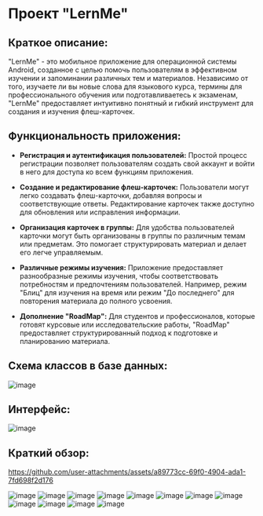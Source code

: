 # Проект "LernMe"

## Краткое описание:

"LernMe" - это мобильное приложение для операционной системы Android, созданное с целью помочь пользователям в эффективном изучении и запоминании различных тем и материалов. Независимо от того, изучаете ли вы новые слова для языкового курса, термины для профессионального обучения или подготавливаетесь к экзаменам, "LernMe" предоставляет интуитивно понятный и гибкий инструмент для создания и изучения флеш-карточек.

## Функциональность приложения:

- **Регистрация и аутентификация пользователей:** Простой процесс регистрации позволяет пользователям создать свой аккаунт и войти в него для доступа ко всем функциям приложения.

- **Создание и редактирование флеш-карточек:** Пользователи могут легко создавать флеш-карточки, добавляя вопросы и соответствующие ответы. Редактирование карточек также доступно для обновления или исправления информации.

- **Организация карточек в группы:** Для удобства пользователей карточки могут быть организованы в группы по различным темам или предметам. Это помогает структурировать материал и делает его легче управляемым.

- **Различные режимы изучения:** Приложение предоставляет разнообразные режимы изучения, чтобы соответствовать потребностям и предпочтениям пользователей. Например, режим "Блиц" для изучения на время или режим "До последнего" для повторения материала до полного усвоения.

- **Дополнение "RoadMap":** Для студентов и профессионалов, которые готовят курсовые или исследовательские работы, "RoadMap" предоставляет структурированный подход к подготовке и планированию материала.

## Схема классов в базе данных:

![image](https://github.com/user-attachments/assets/9feba616-9375-46ea-844a-979cfc55068f)

## Интерфейс:
![image](https://github.com/user-attachments/assets/58fd47b0-55c9-40cf-80df-ebe169a6e53a)


## Краткий обзор:

https://github.com/user-attachments/assets/a89773cc-69f0-4904-ada1-7fd698f2d176

![image](https://github.com/user-attachments/assets/0be2a50e-6072-4c0e-942d-a8a56bc15362)
![image](https://github.com/user-attachments/assets/0bdb265f-8a16-443a-ad50-3a0a5db5ff7f)
![image](https://github.com/user-attachments/assets/8dabe6cb-a5f0-484f-8baa-4993b202d0d6)
![image](https://github.com/user-attachments/assets/2b3d4d4d-62a3-42ea-92b0-4629b46b5290)
![image](https://github.com/user-attachments/assets/296826ae-80c7-459d-8921-7eccd157603d)
![image](https://github.com/user-attachments/assets/6c6618b4-45e1-4769-91f0-2bab0b0f34bf)
![image](https://github.com/user-attachments/assets/453c9b51-582f-4b5c-a6f9-87de8f2e1647)
![image](https://github.com/user-attachments/assets/44961734-2dcd-4a59-ab08-894569a170bd)
![image](https://github.com/user-attachments/assets/b12e94eb-6b05-4c2d-ad4d-f5eb14d9001a)
![image](https://github.com/user-attachments/assets/6b7c96a5-a0a0-4751-9f52-0e3aa1fbe769)
![image](https://github.com/user-attachments/assets/02e7d4a2-7805-43e0-a08e-737ea85ac44e)
![image](https://github.com/user-attachments/assets/0d5cc6eb-ce67-4b7f-a596-7317b7c7b591)


